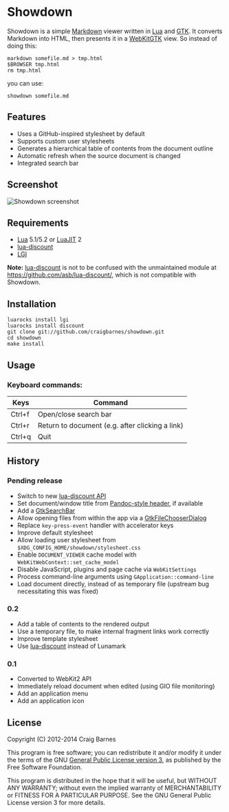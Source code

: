 Showdown
========

Showdown is a simple [Markdown] viewer written in [Lua] and [GTK]. It
converts Markdown into HTML, then presents it in a [WebKitGTK] view. So
instead of doing this:

    markdown somefile.md > tmp.html
    $BROWSER tmp.html
    rm tmp.html

you can use:

    showdown somefile.md

Features
--------

* Uses a GitHub-inspired stylesheet by default
* Supports custom user stylesheets
* Generates a hierarchical table of contents from the document outline
* Automatic refresh when the source document is changed
* Integrated search bar

Screenshot
----------

![Showdown screenshot](https://craigbarnes.github.io/img/showdown.png)

Requirements
------------

* [Lua] 5.1/5.2 or [LuaJIT] 2
* [lua-discount]
* [LGI]

**Note:** [lua-discount] is not to be confused with the unmaintained
module at <https://github.com/asb/lua-discount/>, which is not
compatible with Showdown.

Installation
------------

    luarocks install lgi
    luarocks install discount
    git clone git://github.com/craigbarnes/showdown.git
    cd showdown
    make install

Usage
-----

### Keyboard commands:

Keys    | Command
--------|------------------------------------------------
Ctrl+f  | Open/close search bar
Ctrl+r  | Return to document (e.g. after clicking a link)
Ctrl+q  | Quit

History
-------

### Pending release

* Switch to new [lua-discount API]
* Set document/window title from [Pandoc-style header], if available
* Add a [GtkSearchBar]
* Allow opening files from within the app via a [GtkFileChooserDialog]
* Replace `key-press-event` handler with accelerator keys
* Improve default stylesheet
* Allow loading user stylesheet from `$XDG_CONFIG_HOME/showdown/stylesheet.css`
* Enable `DOCUMENT_VIEWER` cache model with `WebKitWebContext::set_cache_model`
* Disable JavaScript, plugins and page cache via `WebKitSettings`
* Process command-line arguments using `GApplication::command-line`
* Load document directly, instead of as temporary file (upstream bug
  necessitating this was fixed)

### 0.2

* Add a table of contents to the rendered output
* Use a temporary file, to make internal fragment links work correctly
* Improve template stylesheet
* Use [lua-discount] instead of Lunamark

### 0.1

* Converted to WebKit2 API
* Immediately reload document when edited (using GIO file monitoring)
* Add an application menu
* Add an application icon

License
-------

Copyright (C) 2012-2014 Craig Barnes

This program is free software; you can redistribute it and/or modify it
under the terms of the GNU [General Public License version 3], as published
by the Free Software Foundation.

This program is distributed in the hope that it will be useful, but
WITHOUT ANY WARRANTY; without even the implied warranty of
MERCHANTABILITY or FITNESS FOR A PARTICULAR PURPOSE. See the GNU General
Public License version 3 for more details.


[General Public License version 3]: http://www.gnu.org/licenses/gpl-3.0.html
[Markdown]: https://en.wikipedia.org/wiki/Markdown
[Lua]: http://lua.org/
[LuaJIT]: http://luajit.org/
[LGI]: https://github.com/pavouk/lgi
[GTK]: http://www.gtk.org/
[GtkSearchBar]: https://developer.gnome.org/gtk3/stable/GtkSearchBar.html
[GtkFileChooserDialog]: https://developer.gnome.org/gtk3/stable/GtkFileChooserDialog.html
[WebKitGTK]: http://webkitgtk.org/
[lua-discount]: https://github.com/craigbarnes/lua-discount
[lua-discount API]: https://github.com/craigbarnes/lua-discount#usage
[Pandoc-style header]: http://www.pell.portland.or.us/~orc/Code/discount/#headers
